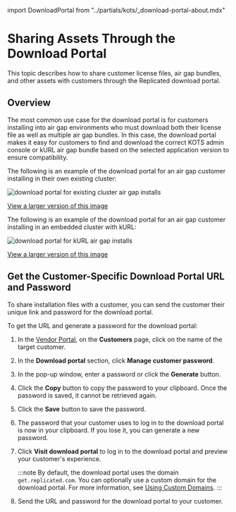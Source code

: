 import DownloadPortal from "../partials/kots/_download-portal-about.mdx"

# Sharing Assets Through the Download Portal

This topic describes how to share customer license files, air gap bundles, and other assets with customers through the Replicated download portal.

## Overview

<DownloadPortal/>

The most common use case for the download portal is for customers installing into air gap environments who must download both their license file as well as multiple air gap bundles. In this case, the download portal makes it easy for customers to find and download the correct KOTS admin console or kURL air gap bundle based on the selected application version to ensure compatibility.

The following is an example of the download portal for an air gap customer installing in their own existing cluster:

![download portal for existing cluster air gap installs](/images/download-portal-existing-cluster.png)

[View a larger version of this image](/images/download-portal-existing-cluster.png)

The following is an example of the download portal for an air gap customer installing in an embedded cluster with kURL:

![download portal for kURL air gap installs](/images/download-portal-kurl.png)

[View a larger version of this image](/images/download-portal-kurl.png)

## Get the Customer-Specific Download Portal URL and Password

To share installation files with a customer, you can send the customer their unique link and password for the download portal.

To get the URL and generate a password for the download portal:

1. In the [Vendor Portal](https://vendor.replicated.com), on the **Customers** page, click on the name of the target customer.

1. In the **Download portal** section, click **Manage customer password**.

1. In the pop-up window, enter a password or click the **Generate** button.

1. Click the **Copy** button to copy the password to your clipboard. Once the password is saved, it cannot be retrieved again.

1. Click the **Save** button to save the password.

1. The password that your customer uses to log in to the download portal is now in your clipboard. If you lose it, you can generate a new password.

1. Click **Visit download portal** to log in to the download portal
and preview your customer's experience.

   :::note
   By default, the download portal uses the domain `get.replicated.com`. You can optionally use a custom domain for the download portal. For more information, see [Using Custom Domains](/vendor/custom-domains-using).
   :::

1. Send the URL and password for the download portal to your customer.